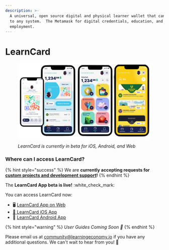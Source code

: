 ```yaml
---
description: >-
  A universal, open source digital and physical learner wallet that can connect
  to any system.  The Metamask for digital credentials, education, and
  employment.
---
```


# LearnCard

<figure><img src="../.gitbook/assets/6317f982ddcee62a9de2359c_learncard learning economy foundation w3c universal digital wallet.001 2-p-1600 (1).png" alt=""><figcaption><p><em>LearnCard is currently in beta for iOS, Android, and Web</em></p></figcaption></figure>

### Where can I access LearnCard?

{% hint style="success" %}
We are **currently accepting requests for** [**custom projects and development support**](../community/custom-development.md)**!**&#x20;
{% endhint %}

The **LearnCard App beta is live!** :white\_check\_mark:&#x20;

You can access LearnCard now:

* 🖥 [LearnCard App on Web](https://learncard.app)
* [📱 ](https://apps.apple.com/us/app/learncard/id1635841898?platform=iphone)[LearnCard iOS App ](https://apps.apple.com/us/app/learncard/id1635841898?platform=iphone)
* 📱 [LearnCard Android App ](https://play.google.com/store/apps/details?id=com.learncard.app\&pli=1)

{% hint style="warning" %}
_User Guides Coming Soon 🚧_
{% endhint %}

Please email us at [community@learningeconomy.io](mailto:community@learningeconomy.io) if you have any additional questions. We can't wait to hear from you! 💖
